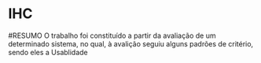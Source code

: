 # IHC
#RESUMO
O trabalho foi constituído a partir da avaliação de um determinado sistema, no qual, à avalição seguiu alguns padrões de critério, sendo eles a Usablidade
